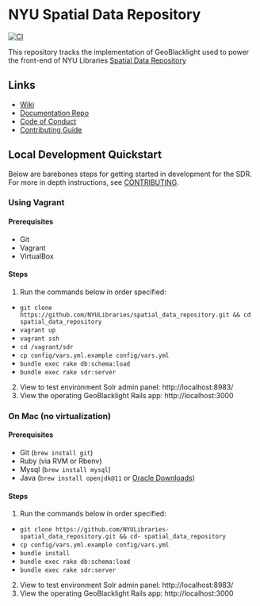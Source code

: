 # NYU Spatial Data Repository

[![CI](https://github.com/NYULibraries/spatial_data_repository/actions/workflows/ci.yml/badge.svg)](https://github.com/NYULibraries/spatial_data_repository/actions/workflows/ci.yml)

This repository tracks the implementation of GeoBlacklight used to power the front-end of NYU Libraries [Spatial Data Repository](https://geo.nyu.edu)

## Links

- [Wiki](https://github.com/NYULibraries/spatial_data_repository/wiki)
- [Documentation Repo](https://github.com/NYULibraries/sdr-documentation)
- [Code of Conduct](docs/CODE_OF_CONDUCT.md)
- [Contributing Guide](docs/CONTRIBUTING.md)


## Local Development Quickstart

Below are barebones steps for getting started in development for the SDR. For more in depth instructions, see [CONTRIBUTING](docs/CONTRIBUTING.md#development-guide). 

### Using Vagrant

#### Prerequisites
- Git
- Vagrant
- VirtualBox

#### Steps

1. Run the commands below in order specified:
  - `git clone https://github.com/NYULibraries/spatial_data_repository.git && cd spatial_data_repository`
  - `vagrant up`
  - `vagrant ssh`
  - `cd /vagrant/sdr`
  - `cp config/vars.yml.example config/vars.yml`
  - `bundle exec rake db:schema:load`
  - `bundle exec rake sdr:server`
2. View to test environment Solr admin panel: http://localhost:8983/
3. View the operating GeoBlacklight Rails app: http://localhost:3000

### On Mac (no virtualization)

#### Prerequisites
- Git (`brew install git`)
- Ruby (via RVM or Rbenv)
- Mysql (`brew install mysql`)
- Java (`brew install openjdk@11` or [Oracle Downloads](https://www.oracle.com/java/technologies/javase/jdk11-archive-downloads.html))

#### Steps

1. Run the commands below in order specified:
  - `git clone https://github.com/NYULibraries- spatial_data_repository.git && cd- spatial_data_repository`
  - `cp config/vars.yml.example config/vars.yml`
  - `bundle install`
  - `bundle exec rake db:schema:load`
  - `bundle exec rake sdr:server`
2. View to test environment Solr admin panel: http://localhost:8983/
3. View the operating GeoBlacklight Rails app: http://localhost:3000
